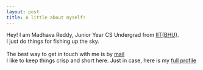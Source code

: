 ```yaml
---
layout: post
title: A little about myself!
---
```


Hey! I am Madhava Reddy, Junior Year CS Undergrad from [IIT(BHU)](https://iitbhu.ac.in).  
I just do things for fishing up the sky.
<br><br>
The best way to get in touch with me is by [mail](mailto:vempalli.mgmreddy.cse17@iitbhu.ac.in)  
I like to keep things crisp and short here. Just in case, here is my [full profile](https://www.linkedin.com/in/vmmadhava/)




